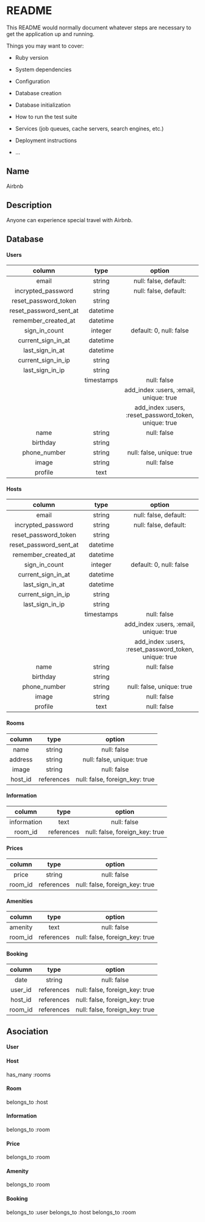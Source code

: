 # README

This README would normally document whatever steps are necessary to get the
application up and running.

Things you may want to cover:

* Ruby version

* System dependencies

* Configuration

* Database creation

* Database initialization

* How to run the test suite

* Services (job queues, cache servers, search engines, etc.)

* Deployment instructions

* ...



## Name

Airbnb


## Description

Anyone can experience special travel with Airbnb.


## Database

#### Users

|column                |   type   |                                               option|
|:--------------------:|:--------:|:---------------------------------------------------:|
|email                 |  string  |                                null: false, default:|
|incrypted_password    |  string  |                                null: false, default:|
|reset_password_token  |  string  |                                                     |
|reset_password_sent_at| datetime |                                                     |
|remember_created_at   | datetime |                                                     |
|sign_in_count         | integer  |                              default: 0, null: false|
|current_sign_in_at    | datetime |                                                     |
|last_sign_in_at       | datetime |                                                     |
|current_sign_in_ip    |  string  |                                                     |
|last_sign_in_ip       |  string  |                                                     |
|                      |timestamps|                                          null: false|
|                      |          |               add_index :users, :email, unique: true|
|                      |          |add_index :users, :reset_password_token, unique: true|
|name                  |  string  |                                          null: false|
|birthday              |  string  |                                                     |
|phone_number          |  string  |                            null: false, unique: true|
|image                 |  string  |                                          null: false|
|profile               |   text   |                                                     |

#### Hosts

|column                |   type   |                                               option|
|:--------------------:|:--------:|:---------------------------------------------------:|
|email                 |  string  |                                null: false, default:|
|incrypted_password    |  string  |                                null: false, default:|
|reset_password_token  |  string  |                                                     |
|reset_password_sent_at| datetime |                                                     |
|remember_created_at   | datetime |                                                     |
|sign_in_count         | integer  |                              default: 0, null: false|
|current_sign_in_at    | datetime |                                                     |
|last_sign_in_at       | datetime |                                                     |
|current_sign_in_ip    |  string  |                                                     |
|last_sign_in_ip       |  string  |                                                     |
|                      |timestamps|                                          null: false|
|                      |          |               add_index :users, :email, unique: true|
|                      |          |add_index :users, :reset_password_token, unique: true|
|name                  |  string  |                                          null: false|
|birthday              |  string  |                                                     |
|phone_number          |  string  |                            null: false, unique: true|
|image                 |  string  |                                          null: false|
|profile               |   text   |                                          null: false|

#### Rooms

|column                |   type   |                                               option|
|:--------------------:|:--------:|:---------------------------------------------------:|
|name                  |  string  |                                          null: false|
|address               |  string  |                            null: false, unique: true|
|image                 |  string  |                                          null: false|
|host_id               |references|                       null: false, foreign_key: true|

#### Information

|column                |   type   |                                               option|
|:--------------------:|:--------:|:---------------------------------------------------:|
|information           |   text   |                                          null: false|
|room_id               |references|                       null: false, foreign_key: true|

#### Prices

|column                |   type   |                                               option|
|:--------------------:|:--------:|:---------------------------------------------------:|
|price                 |  string  |                                          null: false|
|room_id               |references|                       null: false, foreign_key: true|

#### Amenities

|column                |   type   |                                               option|
|:--------------------:|:--------:|:---------------------------------------------------:|
|amenity               |   text   |                                          null: false|
|room_id               |references|                       null: false, foreign_key: true|

#### Booking

|column                |   type   |                                               option|
|:--------------------:|:--------:|:---------------------------------------------------:|
|date                  |  string  |                                          null: false|
|user_id               |references|                       null: false, foreign_key: true|
|host_id               |references|                       null: false, foreign_key: true|
|room_id               |references|                       null: false, foreign_key: true|


## Asociation

#### User

#### Host
  has_many :rooms

#### Room
  belongs_to :host

#### Information
  belongs_to :room

#### Price
  belongs_to :room

#### Amenity
  belongs_to :room

#### Booking
  belongs_to :user
  belongs_to :host
  belongs_to :room

